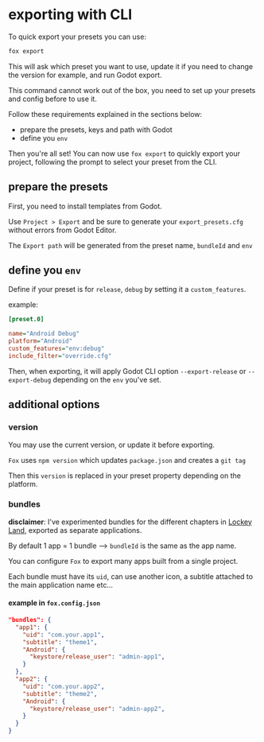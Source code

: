 # exporting with CLI

To quick export your presets you can use:

```sh
fox export
```

This will ask which preset you want to use, update it if you need to change the version for example, and run Godot export.

This command cannot work out of the box, you need to set up your presets and config before to use it.

Follow these requirements explained in the sections below:

- prepare the presets, keys and path with Godot
- define you `env`

Then you're all set! You can now use `fox export` to quickly export your project, following the prompt to select your preset from the CLI.

## prepare the presets

First, you need to install templates from Godot.

Use `Project > Export` and be sure to generate your `export_presets.cfg` without errors from Godot Editor.

The `Export path` will be generated from the preset name, `bundleId` and `env`

## define you `env`

Define if your preset is for `release`, `debug` by setting it a `custom_features`.

example:

```ini
[preset.0]

name="Android Debug"
platform="Android"
custom_features="env:debug"
include_filter="override.cfg"
```

Then, when exporting, it will apply Godot CLI option `--export-release` or `--export-debug` depending on the `env` you've set.

## additional options

### version

You may use the current version, or update it before exporting.

`Fox` uses `npm version` which updates `package.json` and creates a `git tag`

Then this `version` is replaced in your preset property depending on the platform.

### bundles

**disclaimer**: I've experimented bundles for the different chapters in [Lockey Land](https://uralys.com/lockeyland), exported as separate applications.

By default 1 app = 1 bundle --> `bundleId` is the same as the app name.

You can configure `Fox` to export many apps built from a single project.

Each bundle must have its `uid`, can use another icon, a subtitle attached to the main application name etc...

#### example in `fox.config.json`

```json
"bundles": {
  "app1": {
    "uid": "com.your.app1",
    "subtitle": "theme1",
    "Android": {
      "keystore/release_user": "admin-app1",
    }
  },
  "app2": {
    "uid": "com.your.app2",
    "subtitle": "theme2",
    "Android": {
      "keystore/release_user": "admin-app2",
    }
  }
}
```

